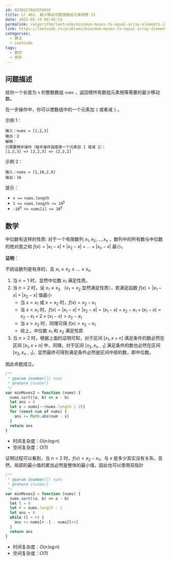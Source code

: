 ```yaml
---
id: 02382C78A25FA55F
title: LC 462. 最少移动次数使数组元素相等 II
date: 2022-05-19 09:44:13
permalink: /algorithm/leetcode/minimum-moves-to-equal-array-elements-ii
link: https://leetcode.cn/problems/minimum-moves-to-equal-array-elements-ii
categories:
  - 算法
  - LeetCode
tags:
  - 数学
  - 排序
---
```


<Level :type='2'/>

## 问题描述

给你一个长度为 `n` 的整数数组 `nums` ，返回使所有数组元素相等需要的最少移动数。

在一步操作中，你可以使数组中的一个元素加 `1` 或者减 `1` 。

示例 1：

```text
输入：nums = [1,2,3]
输出：2
解释：
只需要两步操作（每步操作指南使一个元素加 1 或减 1）：
[1,2,3] => [2,2,3] => [2,2,2]
```

示例 2：

```text
输入：nums = [1,10,2,9]
输出：16
```

提示：

- `n == nums.length`
- <code>1 <= nums.length <= 10<sup>5</sup></code>
- <code>-10<sup>9</sup> <= nums[i] <= 10<sup>9</sup></code>

## 数学

中位数有这样的性质: 对于一个有限数列 $x_1, x_2, \dots, x_n$ ，数列中的所有数与中位数的绝对差之和 $f(x) = |x_1 - x| + |x_2 - x| + \dots + |x_n - x|$ 最小。

**证明**：

不妨设数列是有序的，且 $x_1 \le x_2 \le \dots \le x_n$

1. 当 $n = 1$ 时，显然中位数 $x_1$ 满足性质。
2. 当 $n = 2$ 时，设 $x_1 \ne x_2$ （$x_1 = x_2$ 显然满足性质），若满足函数 $f(x) = |x_1 - x| + |x_2 - x|$ 值最小
   - 当 $x = x_1$ 或 $x = x_2$ 时，$f(x) = x_2 - x_1$
   - 当 $x < x_1$ 时，$f(x) = |x_1 - x| + |x_2 - x| = (x_1 - x) + x_2 - x_1 + (x_1 - x) = x_2 - x_1 + 2 \times (x_1 - x) \gt x_2 - x_1$
   - 当 $x > x_2$ 时，同理可得 $f(x) > x_2 - x_1$
   - 综上，中位数 $x_1$ 和 $x_2$ 满足性质
3. 当 $n > 2$ 时，根据上面的证明可知，对于区间 $[x_1,x+n]$ 满足条件的数必然在区间 $[x_1,x+n]$ 中，同理，对于区间 $[x_2,x_{n-1}]$ 满足条件的数也必然在区间 $[x_2,x_{n-1}]$，显然最终可得到满足条件必然是区间中部的数，即中位数。

因此命题成立。

```javascript
/**
 * @param {number[]} nums
 * @return {number}
 */
var minMoves2 = function (nums) {
  nums.sort((a, b) => a - b)
  let ans = 0
  let x = nums[~~(nums.length / 2)]
  for (const num of nums) {
    ans += Math.abs(num - x)
  }
  return ans
}
```

- 时间复杂度：$O(n \, log \, n )$
- 空间复杂度：$O(1)$

证明过程可以看到，当 $n = 2$ 时，$f(x) = x_2 - x_1$，与 $x$ 是多少其实没有关系。显然，局部的最小值的累加必然是整体的最小值，因此也可以使用双指针

```javascript
/**
 * @param {number[]} nums
 * @return {number}
 */
var minMoves2 = function (nums) {
  nums.sort((a, b) => a - b)
  let l = 0
  let r = nums.length - 1
  let ans = 0
  while (l < r) {
    ans += nums[r--] - nums[l++]
  }
  return ans
}
```

- 时间复杂度：$O(n \, log \, n )$
- 空间复杂度：$O(1)$
